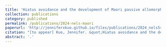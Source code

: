 ```yaml
---
title: 'Hiatus avoidance and the development of Maori passive allomorphy'
collection: publications
category: published
permalink: /publications/2024-nels-maori
paperurl: 'http://jenniferxkuo.github.io/files/publications/2024_nels54_proceedings_preprint_maori.pdf'
citation: "[to appear] Kuo, Jennifer. &quot;Hiatus avoidance and the development of Maori passive allomorphy.&quot; <i>Proceedings of NELS 54</i>."
abstract: '.'
---
```


